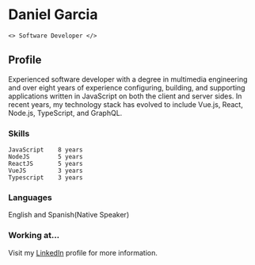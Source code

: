 # Daniel Garcia

```<> Software Developer </>```

## Profile

Experienced software developer with a degree in multimedia engineering and over eight years of experience configuring, building, and supporting applications written in JavaScript on both the client and server sides. In recent years, my technology stack has evolved to include Vue.js, React, Node.js, TypeScript, and GraphQL.

### Skills

``` 
JavaScript    8 years
NodeJS        5 years
ReactJS       5 years
VueJS         3 years
Typescript    3 years
```
### Languages

English and Spanish(Native Speaker)

### Working at...

Visit my [LinkedIn](https://www.linkedin.com/in/danielgarciavargas/) profile for more information.
